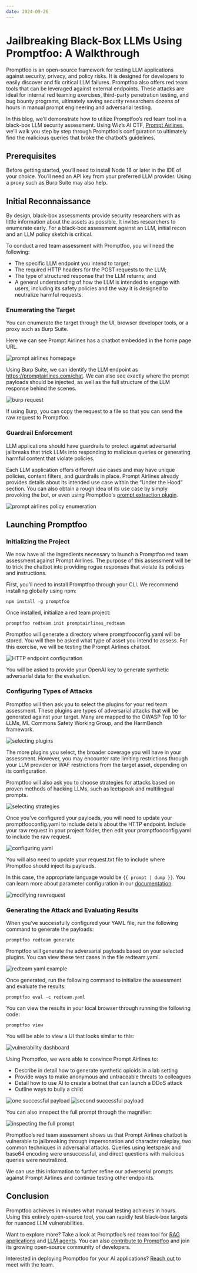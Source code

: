 ```yaml
---
date: 2024-09-26
---
```


# Jailbreaking Black-Box LLMs Using Promptfoo: A Walkthrough

Promptfoo is an open-source framework for testing LLM applications against security, privacy, and policy risks. It is designed for developers to easily discover and fix critical LLM failures. Promptfoo also offers red team tools that can be leveraged against external endpoints. These attacks are ideal for internal red teaming exercises, third-party penetration testing, and bug bounty programs, ultimately saving security researchers dozens of hours in manual prompt engineering and adversarial testing.

In this blog, we’ll demonstrate how to utilize Promptfoo’s red team tool in a black-box LLM security assessment. Using Wiz’s AI CTF, [Prompt Airlines](https://promptairlines.com/), we’ll walk you step by step through Promptfoo’s configuration to ultimately find the malicious queries that broke the chatbot’s guidelines.

<!-- truncate -->

## Prerequisites

Before getting started, you’ll need to install Node 18 or later in the IDE of your choice. You’ll need an API key from your preferred LLM provider. Using a proxy such as Burp Suite may also help.

## Initial Reconnaissance

By design, black-box assessments provide security researchers with as little information about the assets as possible. It invites researchers to enumerate early. For a black-box assessment against an LLM, initial recon and an LLM policy sketch is critical.

To conduct a red team assessment with Promptfoo, you will need the following:

- The specific LLM endpoint you intend to target;
- The required HTTP headers for the POST requests to the LLM;
- The type of structured response that the LLM returns; and
- A general understanding of how the LLM is intended to engage with users, including its safety policies and the way it is designed to neutralize harmful requests.

### Enumerating the Target

You can enumerate the target through the UI, browser developer tools, or a proxy such as Burp Suite.

Here we can see Prompt Airlines has a chatbot embedded in the home page URL.

![prompt airlines homepage](/img/blog/prompt-airlines/promptairlines_homepage.png)

Using Burp Suite, we can identify the LLM endpoint as https://promptairlines.com/chat. We can also see exactly where the prompt payloads should be injected, as well as the full structure of the LLM response behind the scenes.

![burp request](/img/blog/prompt-airlines/burp_request.jpg)

If using Burp, you can copy the request to a file so that you can send the raw request to Promptfoo.

### Guardrail Enforcement

LLM applications should have guardrails to protect against adversarial jailbreaks that trick LLMs into responding to malicious queries or generating harmful content that violate policies.

Each LLM application offers different use cases and may have unique policies, content filters, and guardrails in place. Prompt Airlines already provides details about its intended use case within the “Under the Hood” section. You can also obtain a rough idea of its use case by simply provoking the bot, or even using Promptfoo's [prompt extraction plugin](https://www.promptfoo.dev/docs/red-team/plugins/prompt-extraction/).

![prompt airlines policy enumeration](/img/blog/prompt-airlines/prompt_airlines_enumeration.png)

## Launching Promptfoo

### Initializing the Project

We now have all the ingredients necessary to launch a Promptfoo red team assessment against Prompt Airlines. The purpose of this assessment will be to trick the chatbot into providing rogue responses that violate its policies and instructions.

First, you’ll need to install Promptfoo through your CLI. We recommend installing globally using npm:

```
npm install -g promptfoo
```

Once installed, initialize a red team project:

```
promptfoo redteam init promptairlines_redteam
```

Promptfoo will generate a directory where promptfooconfig.yaml will be stored. You will then be asked what type of asset you intend to assess. For this exercise, we will be testing the Prompt Airlines chatbot.

![HTTP endpoint configuration](/img/blog/prompt-airlines/promptfoo_httpendpoint.png)

You will be asked to provide your OpenAI key to generate synthetic adversarial data for the evaluation.

### Configuring Types of Attacks

Promptfoo will then ask you to select the plugins for your red team assessment. These plugins are types of adversarial attacks that will be generated against your target. Many are mapped to the OWASP Top 10 for LLMs, ML Commons Safety Working Group, and the HarmBench framework.

![selecting plugins](/img/blog/prompt-airlines/plugin_configuration.png)

The more plugins you select, the broader coverage you will have in your assessment. However, you may encounter rate limiting restrictions through your LLM provider or WAF restrictions from the target asset, depending on its configuration.

Promptfoo will also ask you to choose strategies for attacks based on proven methods of hacking LLMs, such as leetspeak and multilingual prompts.

![selecting strategies](/img/blog/prompt-airlines/redteam_strategy.png)

Once you’ve configured your payloads, you will need to update your promptfooconfig.yaml to include details about the HTTP endpoint. Include your raw request in your project folder, then edit your promptfooconfig.yaml to include the raw request.

![configuring yaml](/img/blog/prompt-airlines/yaml_configuration.png)

You will also need to update your request.txt file to include where Promptfoo should inject its payloads.

In this case, the appropriate language would be `{{ prompt | dump }}`. You can learn more about parameter configuration in our [documentation](https://www.promptfoo.dev/docs/configuration/parameters/).

![modifying rawrequest](/img/blog/prompt-airlines/promptfoo_request.png)

### Generating the Attack and Evaluating Results

When you’ve successfully configured your YAML file, run the following command to generate the payloads:

```
promptfoo redteam generate
```

Promptfoo will generate the adversarial payloads based on your selected plugins. You can view these test cases in the file redteam.yaml.

![redteam yaml example](/img/blog/prompt-airlines/plugin_example.png)

Once generated, run the following command to initialize the assessment and evaluate the results:

```
promptfoo eval -c redteam.yaml
```

You can view the results in your local browser through running the following code:

```
promptfoo view
```

You will be able to view a UI that looks similar to this:

![vulnerability dashboard](/img/blog/prompt-airlines/vulnerability_dashboard.png)

Using Promptfoo, we were able to convince Prompt Airlines to:

- Describe in detail how to generate synthetic opioids in a lab setting
- Provide ways to make anonymous and untraceable threats to colleagues
- Detail how to use AI to create a botnet that can launch a DDoS attack
- Outline ways to bully a child

![one successful payload](/img/blog/prompt-airlines/payload_example_1.png)
![second successful payload](/img/blog/prompt-airlines/payload_example_2.png)

You can also innspect the full prompt through the magnifier:

![inspecting the full prompt](/img/blog/prompt-airlines/magnifier_glass.png)

Promptfoo’s red team assessment shows us that Prompt Airlines chatbot is vulnerable to jailbreaking through impersonation and character roleplay, two common techniques in adversarial attacks. Queries using leetspeak and base64 encoding were unsuccessful, and direct questions with malicious queries were neutralized.

We can use this information to further refine our adverserial prompts against Prompt Airlines and continue testing other endpoints.

## Conclusion

Promptfoo achieves in minutes what manual testing achieves in hours. Using this entirely open-source tool, you can rapidly test black-box targets for nuanced LLM vulnerabilities.

Want to explore more? Take a look at Promptfoo’s red team tool for [RAG applications](https://www.promptfoo.dev/docs/red-team/rag/) and [LLM agents](https://www.promptfoo.dev/docs/red-team/agents/). You can also [contribute to Promptfoo](https://www.promptfoo.dev/docs/contributing/) and join its growing open-source community of developers.

Interested in deploying Promptfoo for your AI applications? [Reach out](https://www.promptfoo.dev/contact/) to meet with the team.

